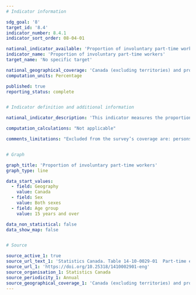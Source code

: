 ```yaml
---
# Indicator information

sdg_goal: '8'
target_id: '8.4'
indicator_number: 8.4.1
indicator_sort_order: 08-04-01

national_indicator_available: 'Proportion of involuntary part-time workers'
indicator_name: 'Proportion of involuntary part-time workers'
target_name: 'No specific target'

national_geographical_coverage: 'Canada (excluding territories) and provinces' 
computation_units: Percentage

published: true
reporting_status: complete


# Indicator definition and additional information

national_indicator_description: 'This indicator measures the proportion of involuntary part-time workers. The rate of involuntary part-time workers can be derived in different ways. The one used for this indicator is based on all involuntary part-time workers, whether they looked for full-time work or not. The rate is then presented as the number of involuntary part-timers as a share of the part-time employed.'

computation_calculations: "Not applicable"

comments_limitations: "Excluded from the survey’s coverage are: persons living on reserves and other Aboriginal settlements in the provinces; the institutionalized population, and households in extremely remote areas with very low population density."


# Graph

graph_title: 'Proportion of involuntary part-time workers'
graph_type: line

data_start_values:
  - field: Geography
    value: Canada
  - field: Sex
    value: Both sexes
  - field: Age group
    value: 15 years and over

data_non_statistical: false
data_show_map: false


# Source

source_active_1: true
source_url_text_1: 'Statistics Canada. Table 14-10-0029-01  Part-time employment by reason, annual'
source_url_1: 'https://doi.org/10.25318/1410002901-eng'
source_organisation_1: Statistics Canada
source_periodicity_1: Annual
source_geographical_coverage_1: 'Canada (excluding territories) and provinces'
---
```

